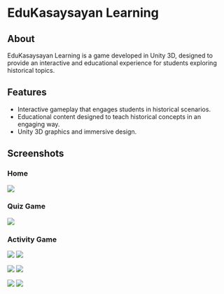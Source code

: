 # EduKasaysayan Learning

## About
EduKasaysayan Learning is a game developed in Unity 3D, designed to provide an interactive and educational experience for students exploring historical topics.

## Features
- Interactive gameplay that engages students in historical scenarios.
- Educational content designed to teach historical concepts in an engaging way.
- Unity 3D graphics and immersive design.

## Screenshots

### Home
![](https://github.com/IamTirdz/EduKasaysayan/blob/main/Docs/home-screen.png)

### Quiz Game
![](https://github.com/IamTirdz/EduKasaysayan/blob/main/Docs/quiz-screen.png)

### Activity Game
![](https://github.com/IamTirdz/EduKasaysayan/blob/main/Docs/know-your-label-screen.png)
![](https://github.com/IamTirdz/EduKasaysayan/blob/main/Docs/know-your-label-game-screen.png)

![](https://github.com/IamTirdz/EduKasaysayan/blob/main/Docs/pictumpak-screen.png)
![](https://github.com/IamTirdz/EduKasaysayan/blob/main/Docs/pictumpak-game-screen.png)

![](https://github.com/IamTirdz/EduKasaysayan/blob/main/Docs/kahit-konting-pagtingin-screen.png)
![](https://github.com/IamTirdz/EduKasaysayan/blob/main/Docs/kahit-konting-pagtingin-game-screen.png)
